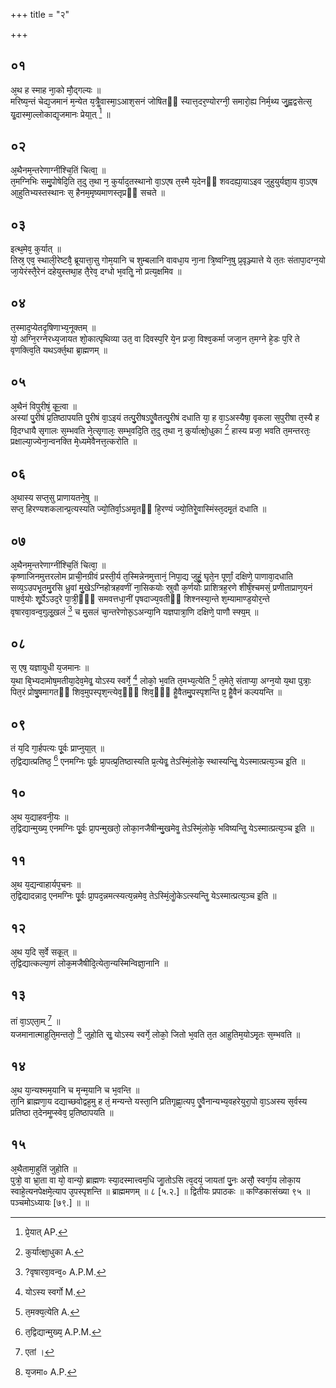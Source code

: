 +++
title = "२"

+++
## ०१
अ᳘थ ह स्माह ना᳘को मौ᳘द्गल्यः ॥  
मरिष्य᳘न्तं चेद्य᳘जमानं म᳘न्येत य᳘त्रैॗवास्मा᳘ऽआश᳘सनं जोषितᳫं स्यात्त᳘दर᳘ण्योरग्नी᳘ समारो᳘ह्य निर्म᳘थ्य जु᳘ह्वद्वसेत्स᳘ यॗदास्मा᳘ल्लोकाद्य᳘जमानः प्रेया᳟त् [^1] ॥  

[^1]: प्रे᳘यात् AP.

## ०२
अ᳘थैनम᳘न्तरेणाग्नींश्चि᳘तिं चित्वा᳟ ॥  
त᳘मग्निभिः समु᳘पोषेदि᳘ति त᳘दु त᳘था न᳘ कुर्याद᳘तस्थानो वा᳘ऽएष त᳘स्मै य᳘देनᳫं शवदह्या᳘याऽइव जुहुयुर्यज्ञा᳘य वा᳘ऽएष आ᳘हुतिभ्यस्तस्थानः स᳘ हैनम᳘मृष्यमाणस्तृप्रᳫं सचते ॥  
## ०३
इत्थ᳘मेव᳘ कुर्यात् ॥  
तिस्र᳘ एव᳘ स्थाली᳘रेष्टवै᳘ ब्रूयात्ता᳘सु गोम᳘यानि च शुम्बलानि वावधा᳘य ना᳘ना त्रि᳘ष्वग्नि᳘षु प्र᳘वृञ्ज्यात्ते ये त᳘तः संतापा᳘दग्न᳘यो जा᳘येरंस्तै᳘रेनं दहेयुस्तथा᳘ह तै᳘रेव᳘ दग्धो भ᳘वतिॗ नो प्रत्य᳘क्षमिव ॥  
## ०४
त᳘स्माद᳘प्येतदृषिणाभ्य᳘नूक्तम् ॥  
यो᳘ अग्नि᳘रग्नेरध्य᳘जायत शो᳘कात्पृथिव्या उत᳘ वा दिवस्प᳘रि ये᳘न प्रजा᳘ विश्व᳘कर्मा जजा᳘न त᳘मग्ने हे᳘डः प᳘रि ते वृणक्त्वि᳘ति यथऽर्क्त᳘था ब्रा᳘ह्मणम् ॥  
## ०५
अ᳘थैनं विपुरीषं᳘ कृ᳟᳟त्वा ॥  
अस्यां पु᳘रीषं प्र᳘तिष्ठापयति पु᳘रीषं वा᳘ऽइयं तत्पु᳘रीषऽएॗवैतत्पु᳘रीषं दधाति या᳘ ह वा᳘ऽअस्यैषा᳘ वृकला स᳘पुरीषा त᳘स्यै ह वि᳘दग्धायै सृगालः स᳘म्भवति ने᳘त्सृगालः᳘ सम्भ᳘वदि᳘ति त᳘दु त᳘था न᳘ कुर्यात्क्षो᳘धुका [^2] हास्य प्रजा᳘ भवति त᳘मन्तरतः᳘ प्रक्षाल्या᳘ज्येना᳘न्वनक्ति मे᳘ध्यमेवैनत्त᳘त्करोति ॥  

[^2]: कुर्यात्क्षा᳘धुका A.

## ०६
अ᳘थास्य सप्त᳘सु प्राणायतने᳘षु ॥  
सप्त᳘ हिरण्यशकलान्प्र᳘त्यस्यति ज्यो᳘तिर्वा᳘ऽअमृ᳘तᳫं हि᳘रण्यं ज्यो᳘तिरेॗवास्मिंस्त᳘दमृ᳘तं दधाति ॥  
## ०७
अ᳘थैनम᳘न्तरेणाग्नींश्चि᳘तिं चित्वा᳘ ॥  
कृष्णाजिनमुत्तरलोम प्राची᳘नग्रीवं प्रस्ती᳘र्य त᳘स्मिन्नेनमुत्तानं᳘ निपा᳘द्य जुहूं᳘᳘ घृते᳘न पूर्णां᳘ दक्षिणे᳘ पाणावा᳘दधाति सव्य᳘ऽउपभृ᳘तमु᳘रसि ध्रुवां मु᳘खेऽग्निहोत्रहवणीं ना᳘सिकयोः स्रुवौ क᳘र्णयोः प्राशित्रह᳘रणे शीर्षं᳘श्चमसं᳘ प्रणीताप्राण᳘यनं पार्श्व᳘योः शू᳘र्पेऽउद᳘रे पा᳘त्री᳘ᳫं᳘ समवत्तधा᳘नीं पृषदाज्य᳘वतीᳫं शिश्नस्या᳘न्ते श᳘म्यामाण्ड᳘योर᳘न्ते वृषारवा᳘वन्व᳘गुलू᳘खलं [^3] च मु᳘सलं चा᳘न्तरेणोरू᳘ऽअन्या᳘नि यज्ञपात्रा᳘णि दक्षिणे᳘ पाणौ स्फ्य᳟म् ॥ 

[^3]: ?वृषारवा᳘वन्व᳘० A.P.M.

## ०८
स᳘ एष᳘ यज्ञायुधी य᳘जमानः ॥  
य᳘था बि᳘भ्यदामोष᳘मतीया᳘देव᳘मेवॗ योऽस्य स्वर्गे᳘ [^4] लोको᳘ भ᳘वति त᳘मभ्य᳘त्येति [^5] त᳘मेते᳘ संताप्या᳘ अग्न᳘यो य᳘था पुत्राः᳘ पित᳘रं प्रोषु᳘षमागतᳫं शिव᳘मुपस्पृश᳘न्त्येव᳘ᳫं᳘ शिव᳘ᳫं᳘ हैॗवैतमु᳘पस्पृशन्ति प्र᳘ हैॗवैनं कल्पयन्ति ॥  

[^4]: योऽस्य स्वर्गो M.

[^5]: त᳘मक्य᳘त्येति A.

## ०९
तं य᳘दि गा᳘र्हपत्यः पू᳘र्वः प्राप्नुया᳟त् ॥  
त᳘द्विद्यात्प्रतिष्ठ᳘ [^6] एनमग्निः पू᳘र्वः प्रा᳘पत्प्र᳘तिष्ठास्यति प्र᳘त्येवॗ तेऽस्मिं᳘लोके᳘ स्थास्यन्तिॗ येऽस्मात्प्रत्य᳘ञ्च इ᳟ति ॥  

[^6]: त᳘द्विद्यान्मुख्य᳘ A.P.M.

## १०
अ᳘थ य᳘द्याहवनी᳘यः ॥  
त᳘द्विद्यान्मुख्य᳘ एनमग्निः पू᳘र्वः प्रा᳘पन्मुखतो᳘ लोका᳘नजैषीन्मु᳘खमेवॗ तेऽस्मिं᳘लोके᳘ भविष्यन्तिॗ येऽस्मात्प्रत्य᳘ञ्च इ᳟ति ॥  
## ११
अ᳘थ य᳘द्यन्वाहार्यप᳘चनः ॥  
त᳘द्विद्यादन्नाद᳘ एनमग्निः पू᳘र्वः प्रा᳘पद᳘न्नमत्स्यत्य᳘न्नमेव᳘ तेऽस्मिं᳘लोॗकेऽत्स्यन्तिॗ येऽस्मात्प्रत्य᳘ञ्च इ᳟ति ॥  
## १२
अ᳘थ य᳘दि स᳘र्वे सकृ᳟त् ॥  
त᳘द्विद्यात्कल्या᳘णं लोक᳘मजैषीदि᳘त्येता᳘न्यस्मिन्विज्ञा᳘नानि ॥  
## १३
तां वा᳘ऽएता᳘म् [^7] ॥  
यजमानात्माहुति᳘मन्ततो᳘ [^8] जुहोति सॗ योऽस्य स्वर्गे᳘ लोको᳘ जितो भ᳘वति त᳘त आहुतिम᳘योऽमृ᳘तः स᳘म्भवति ॥  

[^7]: एतां ।

[^8]: य᳘जमा० A.P.

## १४
अ᳘थ या᳘न्यश्मम᳘यानि च मृन्म᳘यानि च भ᳘वन्ति ॥  
ता᳘नि ब्राह्मणा᳘य दद्याच्छवोद्वह᳘मु ह तं᳘ मन्यन्ते यस्ता᳘नि प्रतिगृह्णा᳘त्यप᳘ एॗवैनान्यभ्य᳘वहरेयुरा᳘पो वा᳘ऽअस्य स᳘र्वस्य प्रतिष्ठा त᳘देनमॗप्स्वेव᳘ प्र᳘तिष्ठापयति ॥  
## १५
अ᳘थैतामा᳘हुतिं जुहोति ॥  
पुत्रो᳘ वा भ्रा᳘ता वा यो᳘ वान्यो᳘ ब्राह्मणः स्या᳘दस्मात्त्वम᳘धि जाॗतोऽसि त्व᳘दयं᳘ जायतां पु᳘नः असौ᳘ स्वर्गा᳘य लोका᳘य स्वाहे᳘त्यनपेक्षमे᳘त्याप उ᳘पस्पृशन्ति ॥ ब्राह्ममणम् ॥ ८ [५.२.] ॥ द्वितीयः प्रपाठकः ॥ कण्डिकासंख्या ९५ ॥ पञ्चमोऽध्यायः [७९.] ॥ ॥
